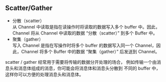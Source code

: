 ## Scatter/Gather

-   分散（scatter）         
从 Channel 中读取是指在读操作时将读取的数据写入多个 buffer 中。因此，Channel 将从 Channel 中读取的数据 “分散（scatter）” 到多个 Buffer 中。
-   聚集（gather）          
写入 Channel 是指在写操作时将多个 buffer 的数据写入同一个 Channel，因此，Channel 将多个 Buffer 中的数据 “聚集（gather）” 后发送到 Channel。


scatter / gather 经常用于需要将传输的数据分开处理的场合，
例如传输一个由消息头和消息体组成的消息，你可能会将消息体和消息头分散到
不同的 buffer 中，这样你可以方便的处理消息头和消息体。



